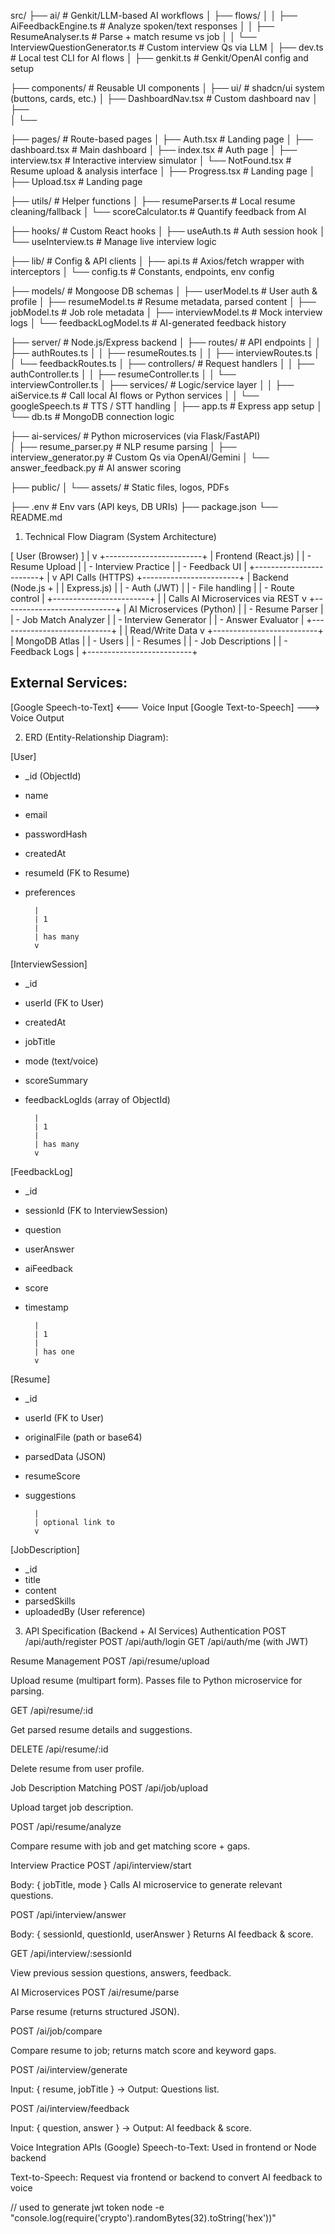 src/
├── ai/                            # Genkit/LLM-based AI workflows
│   ├── flows/
│   │   ├── AiFeedbackEngine.ts            # Analyze spoken/text responses
│   │   ├── ResumeAnalyser.ts              # Parse + match resume vs job
│   │   └── InterviewQuestionGenerator.ts  # Custom interview Qs via LLM
│   ├── dev.ts                    # Local test CLI for AI flows
│   ├── genkit.ts                 # Genkit/OpenAI config and setup

├── components/                   # Reusable UI components
│   ├── ui/                       # shadcn/ui system (buttons, cards, etc.)
│   ├── DashboardNav.tsx          # Custom dashboard nav
│   ├──   
│   └── 

├── pages/                        # Route-based pages
│   ├── Auth.tsx                 # Landing page
│   ├── dashboard.tsx             # Main dashboard
│   ├── index.tsx                 # Auth page
│   ├── interview.tsx             # Interactive interview simulator
│   └── NotFound.tsx                # Resume upload & analysis interface
│   ├── Progress.tsx                 # Landing page
│   ├── Upload.tsx                 # Landing page


├── utils/                        #  Helper functions
│   ├── resumeParser.ts           # Local resume cleaning/fallback
│   └── scoreCalculator.ts        # Quantify feedback from AI

├── hooks/                        # Custom React hooks
│   ├── useAuth.ts                # Auth session hook
│   └── useInterview.ts           # Manage live interview logic

├── lib/                          # Config & API clients
│   ├── api.ts                    # Axios/fetch wrapper with interceptors
│   └── config.ts                 # Constants, endpoints, env config

├── models/                       # Mongoose DB schemas
│   ├── userModel.ts              # User auth & profile
│   ├── resumeModel.ts            # Resume metadata, parsed content
│   ├── jobModel.ts               # Job role metadata
│   ├── interviewModel.ts         # Mock interview logs
│   └── feedbackLogModel.ts       # AI-generated feedback history

├── server/                       # Node.js/Express backend
│   ├── routes/                   # API endpoints
│   │   ├── authRoutes.ts
│   │   ├── resumeRoutes.ts
│   │   ├── interviewRoutes.ts
│   │   └── feedbackRoutes.ts
│   ├── controllers/              # Request handlers
│   │   ├── authController.ts
│   │   ├── resumeController.ts
│   │   └── interviewController.ts
│   ├── services/                 # Logic/service layer
│   │   ├── aiService.ts          # Call local AI flows or Python services
│   │   └── googleSpeech.ts       # TTS / STT handling
│   ├── app.ts                    # Express app setup
│   └── db.ts                     # MongoDB connection logic

├── ai-services/                  # Python microservices (via Flask/FastAPI)                                                                                    
│   ├── resume_parser.py          # NLP resume parsing
│   ├── interview_generator.py    # Custom Qs via OpenAI/Gemini
│   └── answer_feedback.py        # AI answer scoring

├── public/
│   └── assets/                   # Static files, logos, PDFs

├── .env                          # Env vars (API keys, DB URIs)
├── package.json
└── README.md



 1. Technical Flow Diagram (System Architecture)

[ User (Browser) ]
       |
       v
+------------------------+
|  Frontend (React.js)   |
|  - Resume Upload       |
|  - Interview Practice  |
|  - Feedback UI         |
+------------------------+
       |
       v  API Calls (HTTPS)
+------------------------+
| Backend (Node.js +     |
| Express.js)            |
| - Auth (JWT)           |
| - File handling        |
| - Route control        |
+------------------------+
       |
       | Calls AI Microservices via REST
       v
+----------------------------+
| AI Microservices (Python)  |
| - Resume Parser            |
| - Job Match Analyzer       |
| - Interview Generator      |
| - Answer Evaluator         |
+----------------------------+
       |
       | Read/Write Data
       v
+--------------------------+
| MongoDB Atlas            |
| - Users                  |
| - Resumes                |
| - Job Descriptions       |
| - Feedback Logs          |
+--------------------------+

External Services:
------------------
[Google Speech-to-Text] <--- Voice Input
[Google Text-to-Speech] ---> Voice Output



2. ERD (Entity-Relationship Diagram):

[User]
- _id (ObjectId)
- name
- email
- passwordHash
- createdAt
- resumeId (FK to Resume)
- preferences

        |
        | 1
        |
        | has many
        v

[InterviewSession]
- _id
- userId (FK to User)
- createdAt
- jobTitle
- mode (text/voice)
- scoreSummary
- feedbackLogIds (array of ObjectId)

        |
        | 1
        |
        | has many
        v

[FeedbackLog]
- _id
- sessionId (FK to InterviewSession)
- question
- userAnswer
- aiFeedback
- score
- timestamp

        |
        | 1
        |
        | has one
        v

[Resume]
- _id
- userId (FK to User)
- originalFile (path or base64)
- parsedData (JSON)
- resumeScore
- suggestions

        |
        | optional link to
        v

[JobDescription]
- _id
- title
- content
- parsedSkills
- uploadedBy (User reference)




 3. API Specification (Backend + AI Services)
Authentication
POST /api/auth/register
POST /api/auth/login
GET /api/auth/me (with JWT)

 Resume Management
POST /api/resume/upload

Upload resume (multipart form). Passes file to Python microservice for parsing.

GET /api/resume/:id

Get parsed resume details and suggestions.

DELETE /api/resume/:id

Delete resume from user profile.

 Job Description Matching
POST /api/job/upload

Upload target job description.

POST /api/resume/analyze

Compare resume with job and get matching score + gaps.

Interview Practice
POST /api/interview/start

Body: { jobTitle, mode }
Calls AI microservice to generate relevant questions.

POST /api/interview/answer

Body: { sessionId, questionId, userAnswer }
Returns AI feedback & score.

GET /api/interview/:sessionId

View previous session questions, answers, feedback.

 AI Microservices
POST /ai/resume/parse

Parse resume (returns structured JSON).

POST /ai/job/compare

Compare resume to job; returns match score and keyword gaps.

POST /ai/interview/generate

Input: { resume, jobTitle } → Output: Questions list.

POST /ai/interview/feedback

Input: { question, answer } → Output: AI feedback & score.

Voice Integration APIs (Google)
Speech-to-Text: Used in frontend or Node backend

Text-to-Speech: Request via frontend or backend to convert AI feedback to voice


// used to generate jwt token 
node -e "console.log(require('crypto').randomBytes(32).toString('hex'))"
